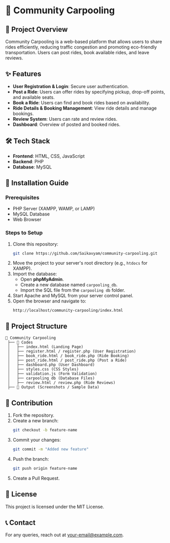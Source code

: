 # 🚗 Community Carpooling

## 📌 Project Overview
Community Carpooling is a web-based platform that allows users to share rides efficiently, reducing traffic congestion and promoting eco-friendly transportation. Users can post rides, book available rides, and leave reviews.

## ✨ Features
- **User Registration & Login**: Secure user authentication.
- **Post a Ride**: Users can offer rides by specifying pickup, drop-off points, and available seats.
- **Book a Ride**: Users can find and book rides based on availability.
- **Ride Details & Booking Management**: View ride details and manage bookings.
- **Review System**: Users can rate and review rides.
- **Dashboard**: Overview of posted and booked rides.

## 🛠️ Tech Stack
- **Frontend**: HTML, CSS, JavaScript
- **Backend**: PHP
- **Database**: MySQL

## 🚀 Installation Guide
### Prerequisites
- PHP Server (XAMPP, WAMP, or LAMP)
- MySQL Database
- Web Browser

### Steps to Setup
1. Clone this repository:
   ```bash
   git clone https://github.com/Saikavyam/community-carpooling.git
   ```
2. Move the project to your server's root directory (e.g., `htdocs` for XAMPP).
3. Import the database:
   - Open **phpMyAdmin**.
   - Create a new database named `carpooling_db`.
   - Import the SQL file from the `carpooling db` folder.
4. Start Apache and MySQL from your server control panel.
5. Open the browser and navigate to:
   ```
   http://localhost/community-carpooling/index.html
   ```

## 📂 Project Structure
```
📁 Community Carpooling
 ├── 📁 Codes
 │   ├── index.html (Landing Page)
 │   ├── register.html / register.php (User Registration)
 │   ├── book_ride.html / book_ride.php (Ride Booking)
 │   ├── post_ride.html / post_ride.php (Post a Ride)
 │   ├── dashboard.php (User Dashboard)
 │   ├── styles.css (CSS Styles)
 │   ├── validation.js (Form Validation)
 │   ├── carpooling db (Database Files)
 │   ├── review.html / review.php (Ride Reviews)
 ├── 📁 Output (Screenshots / Sample Data)
```

## 🤝 Contribution
1. Fork the repository.
2. Create a new branch:
   ```bash
   git checkout -b feature-name
   ```
3. Commit your changes:
   ```bash
   git commit -m "Added new feature"
   ```
4. Push the branch:
   ```bash
   git push origin feature-name
   ```
5. Create a Pull Request.

## 📜 License
This project is licensed under the MIT License.

## 📞 Contact
For any queries, reach out at [your-email@example.com](mailto:8.saikavya12@gmail.com).


